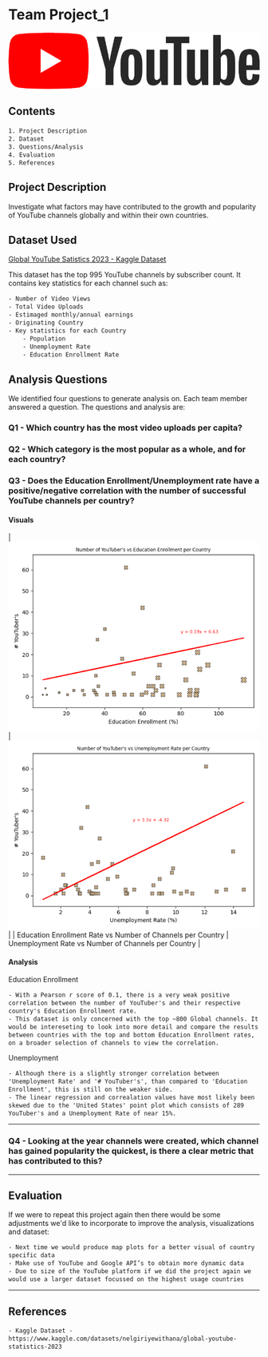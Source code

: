 # Team Project_1

![YouTube logo](output_data/yt_logo_rgb_light.png)


## Contents

    1. Project Description
    2. Dataset
    3. Questions/Analysis
    4. Evaluation
    5. References


## Project Description   

Investigate what factors may have contributed to the growth and popularity of YouTube channels globally and within their own countries.


## Dataset Used

[Global YouTube Satistics 2023 - Kaggle Dataset](https://www.kaggle.com/datasets/nelgiriyewithana/global-youtube-statistics-2023)

This dataset has the top 995 YouTube channels by subscriber count. It contains key statistics for each channel such as:
    
    - Number of Video Views  
    - Total Video Uploads  
    - Estimaged monthly/annual earnings  
    - Originating Country  
    - Key statistics for each Country  
        - Population  
        - Unemployment Rate  
        - Education Enrollment Rate  


## Analysis Questions   

We identified four questions to generate analysis on. Each team member answered a question. The questions and analysis are:

### Q1 - Which country has the most video uploads per capita? 


### Q2 - Which category is the most popular as a whole, and for each country?


### Q3 - Does the Education Enrollment/Unemployment rate have a positive/negative correlation with the number of successful YouTube channels per country?

#### Visuals

| ![Education vs Channels](output_data/youtubers_education_rate.png) | ![Unemployment vs Channels](output_data/youtubers_unemployment_rate.png) |
| Education Enrollment Rate vs Number of Channels per Country | Unemployment Rate vs Number of Channels per Country |

#### Analysis

Education Enrollment  
    
    - With a Pearson r score of 0.1, there is a very weak positive correlation between the number of YouTuber's and their respective country's Education Enrollment rate.  
    - This dataset is only concerned with the top ~800 Global channels. It would be intereseting to look into more detail and compare the results between countries with the top and bottom Education Enrollment rates, on a broader selection of channels to view the correlation.  

Unemployment

    - Although there is a slightly stronger correlation between 'Unemployment Rate' and '# YouTuber's', than compared to 'Education Enrollment', this is still on the weaker side.  
    - The linear regression and correalation values have most likely been skewed due to the 'United States' point plot which consists of 289 YouTuber's and a Unemployment Rate of near 15%.  

---

### Q4 - Looking at the year channels were created, which channel has gained popularity the quickest, is there a clear metric that has contributed to this?

---

## Evaluation  

If we were to repeat this project again then there would be some adjustments we'd like to incorporate to improve the analysis, visualizations and dataset:

    - Next time we would produce map plots for a better visual of country specific data  
    - Make use of YouTube and Google API’s to obtain more dynamic data  
    - Due to size of the YouTube platform if we did the project again we would use a larger dataset focussed on the highest usage countries  

---

## References

    - Kaggle Dataset - https://www.kaggle.com/datasets/nelgiriyewithana/global-youtube-statistics-2023
